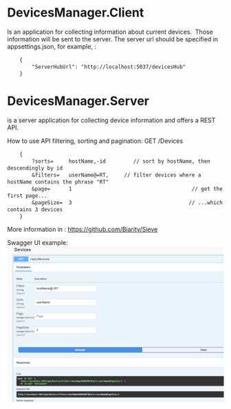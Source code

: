 # DevicesManager.Client

Is an application for collecting information about current devices. 
Those information will be sent to the server. The server url should be specified in appsettings.json, for example, :
		
		{
			"ServerHubUrl": "http://localhost:5037/devicesHub" 
		}
		
		
		
# DevicesManager.Server
is a server application for collecting device information and offers a REST API.

How to use API filtering, sorting and pagination:
GET /Devices

		{
			?sorts=     hostName,-id         // sort by hostName, then descendingly by id 
			&filters=   userName@=RT,     // filter devices where a hostName contains the phrase "RT"
			&page=      1                                       // get the first page...
			&pageSize=  3                                      // ...which contains 3 devices
		}
 More information in : https://github.com/Biarity/Sieve 

Swagger UI example:
![filterring](filtr_example.PNG)




		
